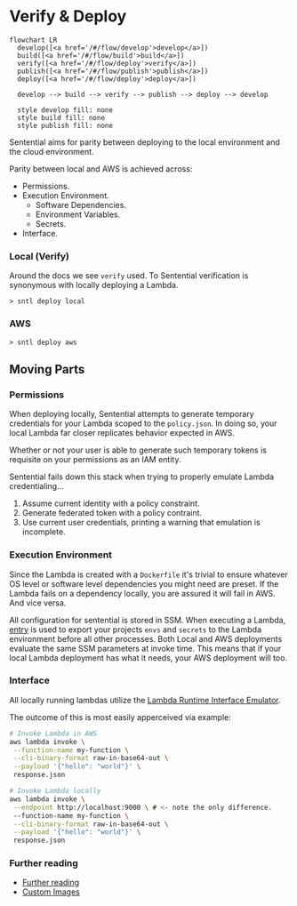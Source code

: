 # Verify & Deploy

```mermaid
flowchart LR
  develop([<a href='/#/flow/develop'>develop</a>])
  build([<a href='/#/flow/build'>build</a>])
  verify([<a href='/#/flow/deploy'>verify</a>])
  publish([<a href='/#/flow/publish'>publish</a>])
  deploy([<a href='/#/flow/deploy'>deploy</a>])

  develop --> build --> verify --> publish --> deploy --> develop

  style develop fill: none
  style build fill: none
  style publish fill: none
```

Sentential aims for parity between deploying to the local environment and the cloud environment.

Parity between local and AWS is achieved across:
- Permissions.
- Execution Environment.
    * Software Dependencies.
    * Environment Variables.
    * Secrets.
- Interface.

### Local (Verify)

Around the docs we see `verify` used. To Sentential verification is synonymous with locally deploying a Lambda. 

```shell
> sntl deploy local
```

### AWS

```shell
> sntl deploy aws
```

## Moving Parts

### Permissions

When deploying locally, Sentential attempts to generate temporary credentials for your Lambda scoped to the `policy.json`. In doing so, your local Lambda far closer replicates behavior expected in AWS.

Whether or not your user is able to generate such temporary tokens is requisite on your permissions as an IAM entity.

Sentential fails down this stack when trying to properly emulate Lambda credentialing...
1. Assume current identity with a policy constraint.
2. Generate federated token with a policy contraint.
3. Use current user credentials, printing a warning that emulation is incomplete.

### Execution Environment

Since the Lambda is created with a `Dockerfile` it's trivial to ensure whatever OS level or software level dependencies you might need are preset. If the Lambda fails on a dependency locally, you are assured it will fail in AWS. And vice versa.

All configuration for sentential is stored in SSM. When executing a Lambda, [entry](https://github.com/linecard/entry) is used to export your projects `envs` and `secrets` to the Lambda environment before all other processes. Both Local and AWS deployments evaluate the same SSM parameters at invoke time. This means that if your local Lambda deployment has what it needs, your AWS deployment will too.

### Interface

All locally running lambdas utilize the [Lambda Runtime Interface Emulator](https://github.com/aws/aws-lambda-runtime-interface-emulator).

The outcome of this is most easily apperceived via example:

```bash
# Invoke Lambda in AWS
aws lambda invoke \
 --function-name my-function \
 --cli-binary-format raw-in-base64-out \
 --payload '{"hello": "world"}' \
 response.json

# Invoke Lambda locally
aws lambda invoke \
 --endpoint http://localhost:9000 \ # <- note the only difference.
 --function-name my-function \
 --cli-binary-format raw-in-base64-out \
 --payload '{"hello": "world"}' \
 response.json
```

### Further reading
- [Further reading](https://docs.aws.amazon.com/lambda/latest/dg/images-test.html)
- [Custom Images](/#/custom_images/description)